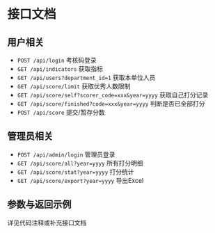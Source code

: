 # 接口文档

## 用户相关
- `POST /api/login`  考核码登录
- `GET /api/indicators`  获取指标
- `GET /api/users?department_id=1`  获取本单位人员
- `GET /api/score/limit`  获取优秀人数限制
- `GET /api/score/self?scorer_code=xxx&year=yyyy`  获取自己打分记录
- `GET /api/score/finished?code=xxx&year=yyyy`  判断是否已全部打分
- `POST /api/score`  提交/暂存分数

## 管理员相关
- `POST /api/admin/login`  管理员登录
- `GET /api/score/all?year=yyyy`  所有打分明细
- `GET /api/score/stat?year=yyyy`  打分统计
- `GET /api/score/export?year=yyyy`  导出Excel

## 参数与返回示例
详见代码注释或补充接口文档 